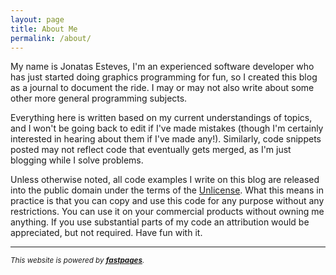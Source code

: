 ```yaml
---
layout: page
title: About Me
permalink: /about/
---
```


My name is Jonatas Esteves, I'm an experienced software developer who has just started doing graphics programming for fun, so I created this blog as a journal to document the ride. I may or may not also write about some other more general programming subjects.

Everything here is written based on my current understandings of topics, and I won't be going back to edit if I've made mistakes (though I'm certainly interested in hearing about them if I've made any!). Similarly, code snippets posted may not reflect code that eventually gets merged, as I'm just blogging while I solve problems.

Unless otherwise noted, all code examples I write on this blog are released into the public domain under the terms of the [Unlicense](http://unlicense.org/). What this means in practice is that you can copy and use this code for any purpose without any restrictions. You can use it on your commercial products without owning me anything. If you use substantial parts of my code an attribution would be appreciated, but not required. Have fun with it.

---
<sub>_This website is powered by **[fastpages](https://github.com/fastai/fastpages)**._</sub>
